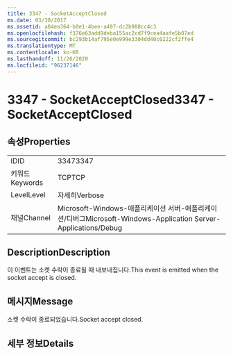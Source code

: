 ```yaml
---
title: 3347 - SocketAcceptClosed
ms.date: 03/30/2017
ms.assetid: a84ea364-b0e1-4bee-a497-dc2b988cc4c3
ms.openlocfilehash: f376e63add9deba155ac2cd7f9cea4aafe5b07ed
ms.sourcegitcommit: bc293b14af795e0e999e3304dd40c0222cf2ffe4
ms.translationtype: MT
ms.contentlocale: ko-KR
ms.lasthandoff: 11/26/2020
ms.locfileid: "96237146"
---
```

# <a name="3347---socketacceptclosed"></a><span data-ttu-id="ebefd-102">3347 - SocketAcceptClosed</span><span class="sxs-lookup"><span data-stu-id="ebefd-102">3347 - SocketAcceptClosed</span></span>

## <a name="properties"></a><span data-ttu-id="ebefd-103">속성</span><span class="sxs-lookup"><span data-stu-id="ebefd-103">Properties</span></span>  
  
|||  
|-|-|  
|<span data-ttu-id="ebefd-104">ID</span><span class="sxs-lookup"><span data-stu-id="ebefd-104">ID</span></span>|<span data-ttu-id="ebefd-105">3347</span><span class="sxs-lookup"><span data-stu-id="ebefd-105">3347</span></span>|  
|<span data-ttu-id="ebefd-106">키워드</span><span class="sxs-lookup"><span data-stu-id="ebefd-106">Keywords</span></span>|<span data-ttu-id="ebefd-107">TCP</span><span class="sxs-lookup"><span data-stu-id="ebefd-107">TCP</span></span>|  
|<span data-ttu-id="ebefd-108">Level</span><span class="sxs-lookup"><span data-stu-id="ebefd-108">Level</span></span>|<span data-ttu-id="ebefd-109">자세히</span><span class="sxs-lookup"><span data-stu-id="ebefd-109">Verbose</span></span>|  
|<span data-ttu-id="ebefd-110">채널</span><span class="sxs-lookup"><span data-stu-id="ebefd-110">Channel</span></span>|<span data-ttu-id="ebefd-111">Microsoft-Windows-애플리케이션 서버-애플리케이션/디버그</span><span class="sxs-lookup"><span data-stu-id="ebefd-111">Microsoft-Windows-Application Server-Applications/Debug</span></span>|  
  
## <a name="description"></a><span data-ttu-id="ebefd-112">Description</span><span class="sxs-lookup"><span data-stu-id="ebefd-112">Description</span></span>  

 <span data-ttu-id="ebefd-113">이 이벤트는 소켓 수락이 종료될 때 내보내집니다.</span><span class="sxs-lookup"><span data-stu-id="ebefd-113">This event is emitted when the socket accept is closed.</span></span>  
  
## <a name="message"></a><span data-ttu-id="ebefd-114">메시지</span><span class="sxs-lookup"><span data-stu-id="ebefd-114">Message</span></span>  

 <span data-ttu-id="ebefd-115">소켓 수락이 종료되었습니다.</span><span class="sxs-lookup"><span data-stu-id="ebefd-115">Socket accept closed.</span></span>  
  
## <a name="details"></a><span data-ttu-id="ebefd-116">세부 정보</span><span class="sxs-lookup"><span data-stu-id="ebefd-116">Details</span></span>
